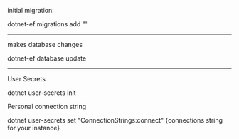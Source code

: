 initial migration:

dotnet-ef migrations add ""

---

makes database changes

dotnet-ef database update

---

User Secrets

dotnet user-secrets init

Personal connection string

dotnet user-secrets set "ConnectionStrings:connect" {connections string for your instance}
